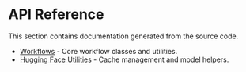 # API Reference

This section contains documentation generated from the source code.

- [Workflows](workflows.md) - Core workflow classes and utilities.
- [Hugging Face Utilities](huggingface.md) - Cache management and model helpers.
